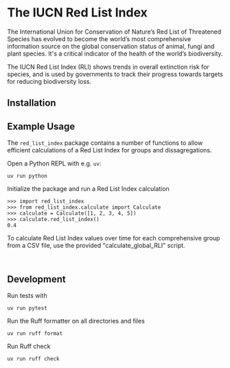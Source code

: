 # The IUCN Red List Index

The International Union for Conservation of Nature’s Red List of Threatened Species has evolved to become the world’s most comprehensive information source on the global conservation status of animal, fungi and plant species. It's a critical indicator of the health of the world’s biodiversity.

The IUCN Red List Index (RLI) shows trends in overall extinction risk for species, and is used by governments to track their progress towards targets for reducing biodiversity loss.

## Installation

## Example Usage

The `red_list_index` package contains a number of functions to allow efficient
calculations of a Red List Index for groups and dissagregations. 

Open a Python REPL with e.g. `uv`:
```
uv run python
```

Initialize the package and run a Red List Index calculation
```
>>> import red_list_index
>>> from red_list_index.calculate import Calculate
>>> calculate = Calculate([1, 2, 3, 4, 5])
>>> calculate.red_list_index()
0.4
```

To calculate Red List Index values over time for each comprehensive group from a CSV file, use the provided "calculate_global_RLI" script.
```


```


## Development

Run tests with 
```
uv run pytest
```

Run the Ruff formatter on all directories and files
```
uv run ruff format
```

Run Ruff check
```
uv run ruff check
```